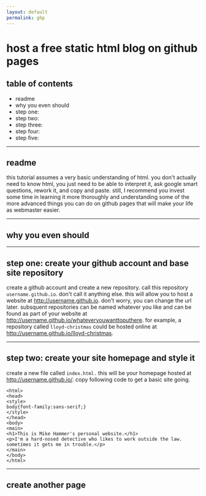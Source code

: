 ```yaml
---
layout: default
permalink: ghp
---
```


# host a free static html blog on github pages

## table of contents 

- readme
- why you even should
- step one:
- step two:
- step three:
- step four:
- step five:

---

## readme

this tutorial assumes a very basic understanding of html. you don't actually need to know html, you just need to be able to interpret it, ask google smart questions, rework it, and copy and paste. still, I recommend you invest
some time in learning it more thoroughly and understanding some of the more advanced things you can do on github pages that will make your life as webmaster easier.

---

## why you even should

---

## step one: create your github account and base site repository

create a github account and create a new repository. call this repository <code>username.github.io</code>. don't call it anything else. this will allow you to host a website at http://username.github.io. don't worry, you
can change the url later. subsquent repositories can be named whatever you like and can be found as part of your website at http://username.github.io/whateveryouwanttoputhere. for example, a repository
called <code>lloyd-christmas</code> could be hosted online at http://username.github.io/lloyd-christmas.

---

## step two: create your site homepage and style it

create a new file called <code>index.html.</code> this will be your homepage hosted at http://username.github.io/. copy following code to get a basic site going. 

```
<html>
<head>
<style>
body{font-family:sans-serif;}
</style>
</head>
<body>
<main>
<h1>This is Mike Hammer's personal website.</h1>
<p>I'm a hard-nosed detective who likes to work outside the law. sometimes it gets me in trouble.</p>
</main>
</body>
</html>
```

---

## create another page


